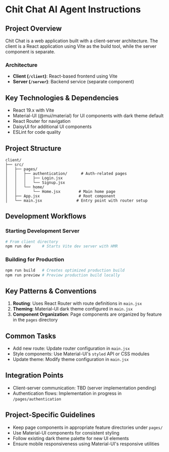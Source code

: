 # Chit Chat AI Agent Instructions

## Project Overview
Chit Chat is a web application built with a client-server architecture. The client is a React application using Vite as the build tool, while the server component is separate.

### Architecture
- **Client (`/client`)**: React-based frontend using Vite
- **Server (`/server`)**: Backend service (separate component)

## Key Technologies & Dependencies
- React 19.x with Vite
- Material-UI (@mui/material) for UI components with dark theme default
- React Router for navigation
- DaisyUI for additional UI components
- ESLint for code quality

## Project Structure
```
client/
├── src/
│   ├── pages/
│   │   ├── authentication/      # Auth-related pages
│   │   │   ├── Login.jsx
│   │   │   └── Signup.jsx
│   │   └── home/
│   │       └── Home.jsx        # Main home page
│   ├── App.jsx                 # Root component
│   └── main.jsx               # Entry point with router setup
```

## Development Workflows

### Starting Development Server
```bash
# From client directory
npm run dev     # Starts Vite dev server with HMR
```

### Building for Production
```bash
npm run build   # Creates optimized production build
npm run preview # Preview production build locally
```

## Key Patterns & Conventions
1. **Routing**: Uses React Router with route definitions in `main.jsx`
2. **Theming**: Material-UI dark theme configured in `main.jsx`
3. **Component Organization**: Page components are organized by feature in the `pages` directory

## Common Tasks
- Add new route: Update router configuration in `main.jsx`
- Style components: Use Material-UI's `styled` API or CSS modules
- Update theme: Modify theme configuration in `main.jsx`

## Integration Points
- Client-server communication: TBD (server implementation pending)
- Authentication flows: Implementation in progress in `/pages/authentication`

## Project-Specific Guidelines
- Keep page components in appropriate feature directories under `pages/`
- Use Material-UI components for consistent styling
- Follow existing dark theme palette for new UI elements
- Ensure mobile responsiveness using Material-UI's responsive utilities